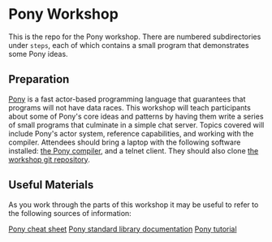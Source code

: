 # Pony Workshop

This is the repo for the Pony workshop. There are numbered subdirectories under `steps`, each of which contains a small program that demonstrates some Pony ideas.

## Preparation

[Pony](https://ponylang.org) is a fast actor-based programming language that guarantees that programs will not have data races. This workshop will teach participants about some of Pony's core ideas and patterns by having them write a series of small programs that culminate in a simple chat server. Topics covered will include Pony's actor system, reference capabilities, and working with the compiler. Attendees should bring a laptop with the following software installed: [the Pony compiler](https://github.com/ponylang/ponyc#installation), and a telnet client. They should also clone [the workshop git repository](https://github.com/aturley/pony-workshop).

## Useful Materials

As you work through the parts of this workshop it may be useful to refer to the following sources of information:

[Pony cheat sheet](https://www.ponylang.org/media/cheatsheet/pony-cheat-sheet.pdf)
[Pony standard library documentation](https://stdlib.ponylang.org/)
[Pony tutorial](https://tutorial.ponylang.org/)
